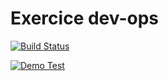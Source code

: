 # Exercice dev-ops

[![Build Status](https://app.travis-ci.com/mayyyyyl/formations-devops.svg?branch=main)](https://app.travis-ci.com/mayyyyyl/formations-devops) 


[![Demo Test](https://github.com/mayyyyyl/formations-devops/actions/workflows/CI-tests.yml/badge.svg?branch=github-actions)](https://github.com/mayyyyyl/formations-devops/actions/workflows/CI-tests.yml) 

